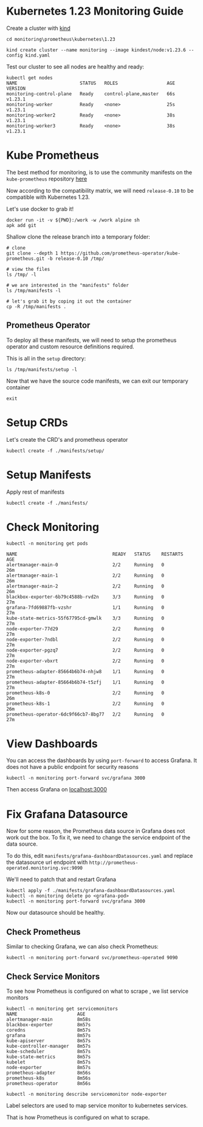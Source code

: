 # Kubernetes 1.23 Monitoring Guide

Create a cluster with [kind](https://kind.sigs.k8s.io/docs/user/quick-start/)

```
cd monitoring\prometheus\kubernetes\1.23

kind create cluster --name monitoring --image kindest/node:v1.23.6 --config kind.yaml
```

Test our cluster to see all nodes are healthy and ready:

```
kubectl get nodes
NAME                       STATUS   ROLES                  AGE   VERSION
monitoring-control-plane   Ready    control-plane,master   66s   v1.23.1
monitoring-worker          Ready    <none>                 25s   v1.23.1
monitoring-worker2         Ready    <none>                 38s   v1.23.1
monitoring-worker3         Ready    <none>                 38s   v1.23.1
```

# Kube Prometheus

The best method for monitoring, is to use the community manifests on the `kube-prometheus`
repository [here](https://github.com/prometheus-operator/kube-prometheus)

Now according to the compatibility matrix, we will need `release-0.10` to be compatible with
Kubernetes 1.23. </br>

Let's use docker to grab it!

```
docker run -it -v ${PWD}:/work -w /work alpine sh
apk add git
```

Shallow clone the release branch into a temporary folder:

```
# clone
git clone --depth 1 https://github.com/prometheus-operator/kube-prometheus.git -b release-0.10 /tmp/

# view the files
ls /tmp/ -l

# we are interested in the "manifests" folder
ls /tmp/manifests -l

# let's grab it by coping it out the container
cp -R /tmp/manifests .
```

## Prometheus Operator

To deploy all these manifests, we will need to setup the prometheus operator and custom resource definitions required.

This is all in the `setup` directory:

```
ls /tmp/manifests/setup -l
```

Now that we have the source code manifests, we can exit our temporary container

```
exit
```

# Setup CRDs

Let's create the CRD's and prometheus operator

```
kubectl create -f ./manifests/setup/
```

# Setup Manifests

Apply rest of manifests

```
kubectl create -f ./manifests/
```

# Check Monitoring

```
kubectl -n monitoring get pods

NAME                                   READY   STATUS    RESTARTS   AGE
alertmanager-main-0                    2/2     Running   0          26m
alertmanager-main-1                    2/2     Running   0          26m
alertmanager-main-2                    2/2     Running   0          26m
blackbox-exporter-6b79c4588b-rvd2n     3/3     Running   0          27m
grafana-7fd69887fb-vzshr               1/1     Running   0          27m
kube-state-metrics-55f67795cd-gmwlk    3/3     Running   0          27m
node-exporter-77d29                    2/2     Running   0          27m
node-exporter-7ndbl                    2/2     Running   0          27m
node-exporter-pgzq7                    2/2     Running   0          27m
node-exporter-vbxrt                    2/2     Running   0          27m
prometheus-adapter-85664b6b74-nhjw8    1/1     Running   0          27m
prometheus-adapter-85664b6b74-t5zfj    1/1     Running   0          27m
prometheus-k8s-0                       2/2     Running   0          26m
prometheus-k8s-1                       2/2     Running   0          26m
prometheus-operator-6dc9f66cb7-8bg77   2/2     Running   0          27m
```

# View Dashboards

You can access the dashboards by using `port-forward` to access Grafana.
It does not have a public endpoint for security reasons

```
kubectl -n monitoring port-forward svc/grafana 3000
```

Then access Grafana on [localhost:3000](http://localhost:3000/)

# Fix Grafana Datasource

Now for some reason, the Prometheus data source in Grafana does not work out the box.
To fix it, we need to change the service endpoint of the data source. </br>

To do this, edit `manifests/grafana-dashboardDatasources.yaml` and replace the datasource url endpoint with `http://prometheus-operated.monitoring.svc:9090` </br>

We'll need to patch that and restart Grafana

```
kubectl apply -f ./manifests/grafana-dashboardDatasources.yaml
kubectl -n monitoring delete po <grafana-pod>
kubectl -n monitoring port-forward svc/grafana 3000
```

Now our datasource should be healthy.

## Check Prometheus

Similar to checking Grafana, we can also check Prometheus:

```
kubectl -n monitoring port-forward svc/prometheus-operated 9090
```

## Check Service Monitors

To see how Prometheus is configured on what to scrape , we list service monitors

```
kubectl -n monitoring get servicemonitors
NAME                      AGE
alertmanager-main         8m58s
blackbox-exporter         8m57s
coredns                   8m57s
grafana                   8m57s
kube-apiserver            8m57s
kube-controller-manager   8m57s
kube-scheduler            8m57s
kube-state-metrics        8m57s
kubelet                   8m57s
node-exporter             8m57s
prometheus-adapter        8m56s
prometheus-k8s            8m56s
prometheus-operator       8m56s

kubectl -n monitoring describe servicemonitor node-exporter
```

Label selectors are used to map service monitor to kubernetes services. </br>

That is how Prometheus is configured on what to scrape.
